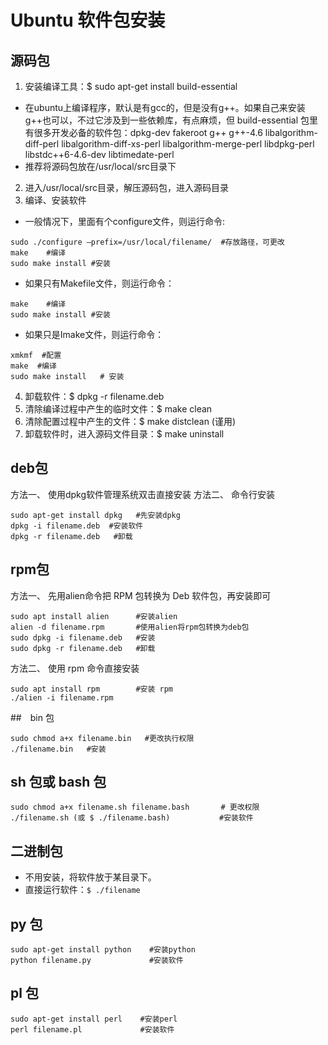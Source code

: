 # Ubuntu 软件包安装

## 源码包

1. 安装编译工具：$ sudo apt-get install build-essential
* 在ubuntu上编译程序，默认是有gcc的，但是没有g++。如果自己来安装g++也可以，不过它涉及到一些依赖库，有点麻烦，但 build-essential 包里有很多开发必备的软件包：dpkg-dev fakeroot g++ g++-4.6 libalgorithm-diff-perl libalgorithm-diff-xs-perl libalgorithm-merge-perl libdpkg-perl libstdc++6-4.6-dev libtimedate-perl
* 推荐将源码包放在/usr/local/src目录下
2. 进入/usr/local/src目录，解压源码包，进入源码目录
3. 编译、安装软件
* 一般情况下，里面有个configure文件，则运行命令:
```shell
sudo ./configure —prefix=/usr/local/filename/  #存放路径，可更改
make    #编译
sudo make install #安装
```
* 如果只有Makefile文件，则运行命令：
```shell
make    #编译
sudo make install #安装
```
* 如果只是Imake文件，则运行命令：
```shell
xmkmf  #配置
make  #编译
sudo make install   # 安装
```
4. 卸载软件：$ dpkg -r filename.deb
5. 清除编译过程中产生的临时文件：$ make clean
6. 清除配置过程中产生的文件：$ make distclean (谨用)
7. 卸载软件时，进入源码文件目录：$ make uninstall

## deb包

方法一、 使用dpkg软件管理系统双击直接安装
方法二、 命令行安装
```shell
sudo apt-get install dpkg   #先安装dpkg
dpkg -i filename.deb  #安装软件
dpkg -r filename.deb   #卸载
```
## rpm包
方法一、 先用alien命令把 RPM 包转换为 Deb 软件包，再安装即可
```shell
sudo apt install alien      #安装alien
alien -d filename.rpm       #使用alien将rpm包转换为deb包
sudo dpkg -i filename.deb   #安装
sudo dpkg -r filename.deb   #卸载
```
方法二、 使用 rpm 命令直接安装
```shell
sudo apt install rpm        #安装 rpm
./alien -i filename.rpm
```

##　bin 包
```shell
sudo chmod a+x filename.bin   #更改执行权限
./filename.bin   #安装
```

## sh 包或 bash 包
```shell
sudo chmod a+x filename.sh filename.bash       # 更改权限
./filename.sh (或 $ ./filename.bash)           #安装软件
```

## 二进制包
* 不用安装，将软件放于某目录下。
* 直接运行软件：```$ ./filename```

## py 包
```shell
sudo apt-get install python    #安装python
python filename.py             #安装软件
```

## pl 包
```shell
sudo apt-get install perl    #安装perl
perl filename.pl             #安装软件
```
